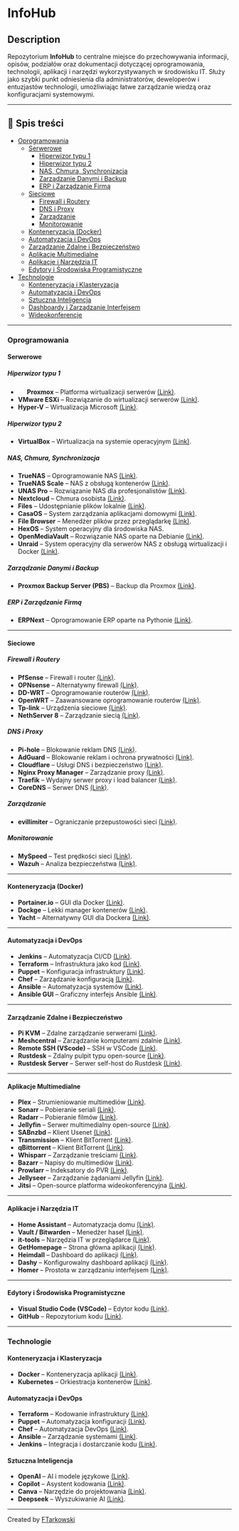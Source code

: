 # InfoHub

## **Description**
Repozytorium **InfoHub** to centralne miejsce do przechowywania informacji, opisów, podziałów oraz dokumentacji dotyczącej oprogramowania, technologii, aplikacji i narzędzi wykorzystywanych w środowisku IT. Służy jako szybki punkt odniesienia dla administratorów, deweloperów i entuzjastów technologii, umożliwiając łatwe zarządzanie wiedzą oraz konfiguracjami systemowymi.

---

## 📑 **Spis treści**
- [Oprogramowania](#oprogramowania)
  - [Serwerowe](#serwerowe)
    - [Hiperwizor typu 1](#hiperwizor-typu-1)
    - [Hiperwizor typu 2](#hiperwizor-typu-2)
    - [NAS, Chmura, Synchronizacja](#nas-chmura-synchronizacja)
    - [Zarządzanie Danymi i Backup](#zarzadzanie-danymi-i-backup)
    - [ERP i Zarządzanie Firmą](#erp-i-zarzadzanie-firma)
  - [Sieciowe](#sieciowe)
    - [Firewall i Routery](#firewall-i-routery)
    - [DNS i Proxy](#dns-i-proxy)
    - [Zarządzanie](#zarzadzanie)
    - [Monitorowanie](#monitorowanie)
  - [Konteneryzacja (Docker)](#konteneryzacja-docker)
  - [Automatyzacja i DevOps](#automatyzacja-i-devops)
  - [Zarządzanie Zdalne i Bezpieczeństwo](#zarzadzanie-zdalne-i-bezpieczenstwo)
  - [Aplikacje Multimedialne](#aplikacje-multimedialne)
  - [Aplikacje i Narzędzia IT](#aplikacje-i-narzedzia-it)
  - [Edytory i Środowiska Programistyczne](#edytory-i-srodowiska-programistyczne)
- [Technologie](#technologie)
  - [Konteneryzacja i Klasteryzacja](#konteneryzacja-i-klasteryzacja)
  - [Automatyzacja i DevOps](#automatyzacja-i-devops-1)
  - [Sztuczna Inteligencja](#sztuczna-inteligencja)
  - [Dashboardy i Zarządzanie Interfejsem](#dashboardy-i-zarzadzanie-interfejsem)
  - [Wideokonferencje](#wideokonferencje)

---

### **Oprogramowania**

#### **Serwerowe**

##### **Hiperwizor typu 1**
- <img src="https://cdn.simpleicons.org/proxmox/E57000" width="16" height="16"/> **Proxmox** – Platforma wirtualizacji serwerów [(Link)](https://www.proxmox.com/).
- **VMware ESXi** – Rozwiązanie do wirtualizacji serwerów [(Link)](https://www.vmware.com/).
- **Hyper-V** – Wirtualizacja Microsoft [(Link)](https://learn.microsoft.com/en-us/virtualization/hyper-v-on-windows/).

##### **Hiperwizor typu 2**
- **VirtualBox** – Wirtualizacja na systemie operacyjnym [(Link)](https://www.virtualbox.org/).

##### **NAS, Chmura, Synchronizacja**
- **TrueNAS** – Oprogramowanie NAS [(Link)](https://www.truenas.com/).
- **TrueNAS Scale** – NAS z obsługą kontenerów [(Link)](https://www.truenas.com/truenas-scale/).
- **UNAS Pro** – Rozwiązanie NAS dla profesjonalistów [(Link)](https://www.unas.com/).
- **Nextcloud** – Chmura osobista [(Link)](https://nextcloud.com/).
- **Files** – Udostępnianie plików lokalnie [(Link)](https://files.community/).
- **CasaOS** – System zarządzania aplikacjami domowymi [(Link)](https://casaos.io/).
- **File Browser** – Menedżer plików przez przeglądarkę [(Link)](https://filebrowser.org/).
- **HexOS** – System operacyjny dla środowiska NAS.
- **OpenMediaVault** – Rozwiązanie NAS oparte na Debianie [(Link)](https://www.openmediavault.org/).
- **Unraid** – System operacyjny dla serwerów NAS z obsługą wirtualizacji i Docker [(Link)](https://unraid.net/).


##### **Zarządzanie Danymi i Backup**
- **Proxmox Backup Server (PBS)** – Backup dla Proxmox [(Link)](https://www.proxmox.com/en/proxmox-backup-server).

##### **ERP i Zarządzanie Firmą**
- **ERPNext** – Oprogramowanie ERP oparte na Pythonie [(Link)](https://github.com/frappe/erpnext).

---

#### **Sieciowe**

##### **Firewall i Routery**
- **PfSense** – Firewall i router [(Link)](https://www.pfsense.org/).
- **OPNsense** – Alternatywny firewall [(Link)](https://opnsense.org/).
- **DD-WRT** – Oprogramowanie routerów [(Link)](https://dd-wrt.com/).
- **OpenWRT** – Zaawansowane oprogramowanie routerów [(Link)](https://openwrt.org/).
- **Tp-link** – Urządzenia sieciowe [(Link)](https://www.tp-link.com/).
- **NethServer 8** – Zarządzanie siecią [(Link)](https://docs.nethserver.org/projects/ns8/en/latest/introduction.html).

##### **DNS i Proxy**
- **Pi-hole** – Blokowanie reklam DNS [(Link)](https://pi-hole.net/).
- **AdGuard** – Blokowanie reklam i ochrona prywatności [(Link)](https://adguard.com/).
- **Cloudflare** – Usługi DNS i bezpieczeństwo [(Link)](https://www.cloudflare.com/).
- **Nginx Proxy Manager** – Zarządzanie proxy [(Link)](https://nginxproxymanager.com/).
- **Traefik** – Wydajny serwer proxy i load balancer [(Link)](https://traefik.io/).
- **CoreDNS** – Serwer DNS [(Link)](https://coredns.io/).

##### **Zarządzanie**
- **evillimiter** – Ograniczanie przepustowości sieci [(Link)](https://github.com/bitbrute/evillimiter).

##### **Monitorowanie**
- **MySpeed** – Test prędkości sieci [(Link)](https://github.com/alexjustesen/myspeed).
- **Wazuh** – Analiza bezpieczeństwa [(Link)](https://wazuh.com/).

---

#### **Konteneryzacja (Docker)**
- **Portainer.io** – GUI dla Docker [(Link)](https://www.portainer.io/).
- **Dockge** – Lekki manager kontenerów [(Link)](https://github.com/louislam/dockge).
- **Yacht** – Alternatywny GUI dla Dockera [(Link)](https://yacht.sh/).

---

#### **Automatyzacja i DevOps**
- **Jenkins** – Automatyzacja CI/CD [(Link)](https://www.jenkins.io/).
- **Terraform** – Infrastruktura jako kod [(Link)](https://www.terraform.io/).
- **Puppet** – Konfiguracja infrastruktury [(Link)](https://puppet.com/).
- **Chef** – Zarządzanie konfiguracją [(Link)](https://www.chef.io/).
- **Ansible** – Automatyzacja systemów [(Link)](https://www.ansible.com/).
- **Ansible GUI** – Graficzny interfejs Ansible [(Link)](https://github.com/ansible/awx).

---

#### **Zarządzanie Zdalne i Bezpieczeństwo**
- **Pi KVM** – Zdalne zarządzanie serwerami [(Link)](https://pikvm.org/).
- **Meshcentral** – Zarządzanie komputerami zdalnie [(Link)](https://meshcentral.com/).
- **Remote SSH (VScode)** – SSH w VSCode [(Link)](https://code.visualstudio.com/docs/remote/ssh).
- **Rustdesk** – Zdalny pulpit typu open-source [(Link)](https://rustdesk.com/).
- **Rustdesk Server** – Serwer self-host do Rustdesk [(Link)](https://github.com/rustdesk/rustdesk-server).

---

#### **Aplikacje Multimedialne**
- **Plex** – Strumieniowanie multimediów [(Link)](https://www.plex.tv/).
- **Sonarr** – Pobieranie seriali [(Link)](https://sonarr.tv/).
- **Radarr** – Pobieranie filmów [(Link)](https://radarr.video/).
- **Jellyfin** – Serwer multimedialny open-source [(Link)](https://jellyfin.org/).
- **SABnzbd** – Klient Usenet [(Link)](https://sabnzbd.org/).
- **Transmission** – Klient BitTorrent [(Link)](https://transmissionbt.com/).
- **qBittorrent** – Klient BitTorrent [(Link)](https://www.qbittorrent.org/).
- **Whisparr** – Zarządzanie treściami [(Link)](https://github.com/Whisparr/Whisparr).
- **Bazarr** – Napisy do multimediów [(Link)](https://www.bazarr.media/).
- **Prowlarr** – Indeksatory do PVR [(Link)](https://prowlarr.com/).
- **Jellyseer** – Zarządzanie żądaniami Jellyfin [(Link)](https://github.com/Fallenbagel/jellyseerr).
- **Jitsi** – Open-source platforma wideokonferencyjna [(Link)](https://github.com/jitsi).

---

#### **Aplikacje i Narzędzia IT**
- **Home Assistant** – Automatyzacja domu [(Link)](https://www.home-assistant.io/).
- **Vault / Bitwarden** – Menedżer haseł [(Link)](https://bitwarden.com/).
- **it-tools** – Narzędzia IT w przeglądarce [(Link)](https://it-tools.tech/).
- **GetHomepage** – Strona główna aplikacji [(Link)](https://gethomepage.dev/).
- **Heimdall** – Dashboard do aplikacji [(Link)](https://heimdall.site/).
- **Dashy** – Konfigurowalny dashboard aplikacji [(Link)](https://dashy.to/).
- **Homer** – Prostota w zarządzaniu interfejsem [(Link)](https://github.com/bastienwirtz/homer).

---

#### **Edytory i Środowiska Programistyczne**
- **Visual Studio Code (VSCode)** – Edytor kodu [(Link)](https://code.visualstudio.com/).
- **GitHub** – Repozytorium kodu [(Link)](https://github.com/).

---

### **Technologie**

#### **Konteneryzacja i Klasteryzacja**
- **Docker** – Konteneryzacja aplikacji [(Link)](https://www.docker.com/).
- **Kubernetes** – Orkiestracja kontenerów [(Link)](https://kubernetes.io/).

#### **Automatyzacja i DevOps**
- **Terraform** – Kodowanie infrastruktury [(Link)](https://www.terraform.io/).
- **Puppet** – Automatyzacja konfiguracji [(Link)](https://puppet.com/).
- **Chef** – Automatyzacja DevOps [(Link)](https://www.chef.io/).
- **Ansible** – Zarządzanie systemami [(Link)](https://www.ansible.com/).
- **Jenkins** – Integracja i dostarczanie kodu [(Link)](https://www.jenkins.io/).

#### **Sztuczna Inteligencja**
- **OpenAI** – AI i modele językowe [(Link)](https://openai.com/).
- **Copilot** – Asystent kodowania [(Link)](https://github.com/features/copilot).
- **Canva** – Narzędzie do projektowania [(Link)](https://www.canva.com/).
- **Deepseek** – Wyszukiwanie AI [(Link)](https://deepseek.com/).

---

Created by [FTarkowski](https://github.com/FTarkowski/)
